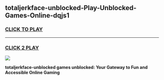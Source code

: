 
## totaljerkface-unblocked-Play-Unblocked-Games-Online-dqjs1
<h3>
<a href="https://premium76.site?title=totaljerkface-unblocked&ref=25A">CLICK TO PLAY</a></h3>
<hr>

<h3>
<a href="https://premium76.site?title=totaljerkface-unblocked&ref=25A">CLICK 2 PLAY</a>
  
</h3>

<a href="https://premium76.site?title=totaljerkface-unblocked&ref=25A"><img src="https://clearcache.store/games.png"></a>


**totaljerkface-unblocked games unblocked: Your Gateway to Fun and Accessible Online Gaming**
